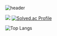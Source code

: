 ![header](https://capsule-render.vercel.app/api?type=waving&color=000000&height=250&section=header&text=Hello%20World🌏%20I'm%20GYURI%20PARK&fontSize=50&fontColor=00FF00&animation=fadeIn&fontAlignY=38&desc=%20&descAlignY=62&descAlign=62)




<img src="http://mazandi.herokuapp.com/api?handle=stepania99&theme=warm"/> [![Solved.ac Profile](http://mazassumnida.wtf/api/generate_badge?boj=stepania99)](https://solved.ac/stepania99)


![Top Langs](https://github-readme-stats.vercel.app/api/top-langs/?username=GYURI-PARK&layout=compact&theme=dark)
